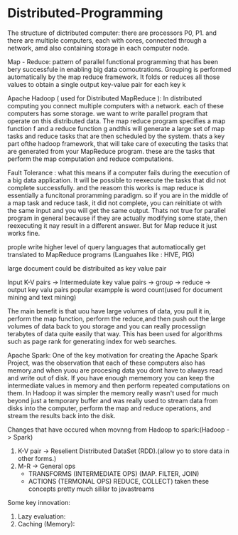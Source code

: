 # Distributed-Programming

The structure of dictributed computer: there are processors P0, P1. and there are multiple computers, each with cores, connected through a network, amd also containing storage in each computer node.

Map - Reduce: pattern of parallel functional programming that has been bery successfule in enabling big data comoutrations.
Grouping is performed automatically by the map reduce framework.
It folds or reduces all those values to obtain a single output key-value pair for each key k

Apache Hadoop ( used for Distributed MapReduce ):
In distributed computing you connect multiple computers with a network.
each of these computers has some storage.
we want to write parallel program that operate on this distributed data.
The map reduce program specifies a map function f and a reduce function g andthis will generate a large set of map tasks and reduce tasks that are then scheduled by the system. thats a key part ofthe hadoop framework, that will take care of executing  the tasks that are generated from your MapReduce program. these are the tasks that perform the map computation and reduce computations.

Fault Tolerance : what this means if a computer fails during the execution of a big data application. It will be possible to reexecute the tasks that did not complete successfully. and the reasom this works is map reduce is essentially a funcitonal proramming paradigm. so if you are in the middle of a map task and reduce task, it did not complete, you can reinitiate ot with the same input and you will get the same output. Thats not true for parallel program in general because if they are actually modifying some state, then reexecuting it nay result in a different answer. But for Map reduce it just works fine.

prople write higher level of query languages  that automatiocally get  translated to MapReduce programs (Languahes like : HIVE, PIG)

large document could be distribuited as key value pair


Input K-V pairs -> Intermeduiate key value pairs -> group -> reduce -> output key valu pairs popular exampple is word count(used for document mining and text mining)

The main benefit is that uou have large volumes of data, you pull it in, perform the map function, perform the reduce,and then push out the large volumes of data back to you storage and you can really processiign terabytes of data quite easily that way. This has been used for algorithms such as page rank for generating index for web searches.

Apache Spark:
One of the key motivation for creating the Apache Spark Project, was the observation that each of these computers also has memory.and when yuou are procesing data you dont have to always read and write out of disk. If you have enough mememory you can keep the intermediate values in memory and then perform repeated computations on them.
In Hadoop it was simpler the memory really wasn't used for much beyond just a temporary buffer and was really used to stream data from disks into the computer, perform the map and reduce operations, and stream the results back into the disk.


Changes that have occured when movnng from Hadoop to spark:(Hadoop -> Spark)
1. K-V pair -> Reselient Distributed DataSet (RDD).(allow yo to store data in other forms.)
2. M-R -> General ops 
     - TRANSFORMS (INTERMEDIATE OPS) (MAP. FILTER, JOIN)
     - ACTIONS (TERMONAL OPS) REDUCE, COLLECT)
     taken these concepts pretty much sililar to javastreams
     
Some key innovation:
1. Lazy evaluation:
2. Caching (Memory):
     
     
     
     













 


